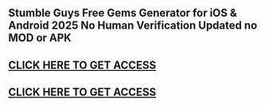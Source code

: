 ## Stumble Guys Free Gems Generator for iOS & Android 2025 No Human Verification Updated no MOD or APK

## [CLICK HERE TO GET ACCESS](https://agri-servicesagency.com/getmedia/400f324f-dd9a-4407-abe1-e7082c9f4e8f/stumbl3guys.html)

## [CLICK HERE TO GET ACCESS](https://agri-servicesagency.com/getmedia/400f324f-dd9a-4407-abe1-e7082c9f4e8f/stumbl3guys.html)

